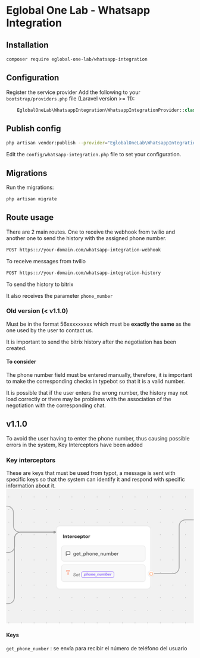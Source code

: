 # Eglobal One Lab - Whatsapp Integration

## Installation

```bash
composer require eglobal-one-lab/whatsapp-integration
```

## Configuration

Register the service provider
Add the following to your `bootstrap/providers.php` file (Laravel version >= 11):
```php
    EglobalOneLab\WhatsappIntegration\WhatsappIntegrationProvider::class,
```


## Publish config

```bash
php artisan vendor:publish --provider="EglobalOneLab\WhatsappIntegration\WhatsappIntegrationProvider"
```

Edit the `config/whatsapp-integration.php` file to set your configuration.

## Migrations

Run the migrations:

```bash
php artisan migrate
```

## Route usage


There are 2 main routes. One to receive the webhook from twilio and another one to send the history with the assigned phone number.

```bash
POST https:://your-domain.com/whatsapp-integration-webhook
```
To receive messages from twilio

```bash
POST https:://your-domain.com/whatsapp-integration-history
```
To send the history to bitrix


It also receives the parameter ```phone_number```
### Old version (< v1.1.0)
Must be in the format 56xxxxxxxxx which must be __exactly the same__ as the one used by the user to contact us.


It is important to send the bitrix history after the negotiation has been created. 

#### To consider

The phone number field must be entered manually, therefore, it is important to make the corresponding checks in typebot so that it is a valid number.

It is possible that if the user enters the wrong number, the history may not load correctly or there may be problems with the association of the negotiation with the corresponding chat.

## v1.1.0

To avoid the user having to enter the phone number, thus causing possible errors in the system, Key Interceptors have been added

### Key interceptors

These are keys that must be used from typot, a message is sent with specific keys so that the system can identify it and respond with specific information about it.
![alt text](/assets/interceptors-example.png)

#### Keys

`get_phone_number` : se envía para recibir el número de teléfono del usuario